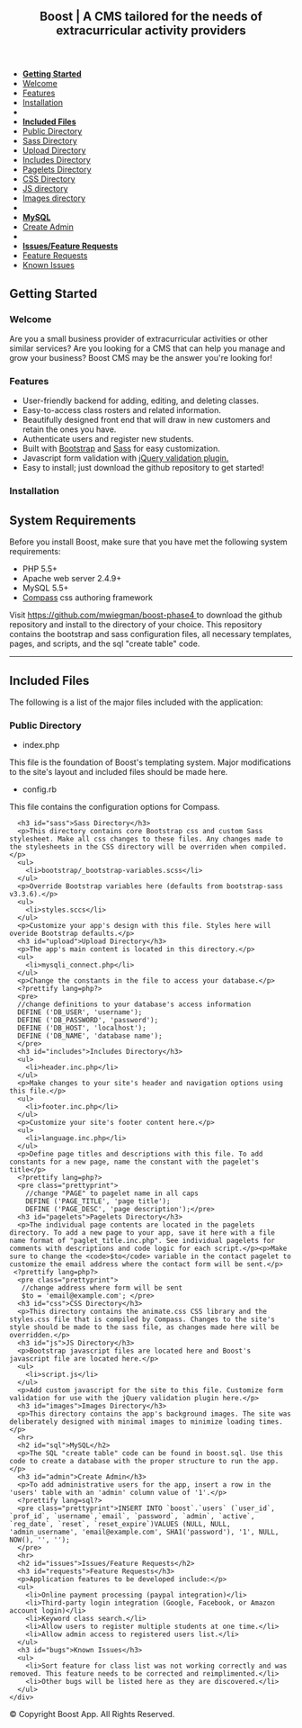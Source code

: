 <html>
<head>
<meta charset="utf-8">
<meta name="description" content="Documentation for class scheduling app for Boost After School Enrichment.">
<meta name="viewport" content="initial-scale=1.0, minimum-scale=1.0, maximum-scale=1.0, user-scalable=no">
<title>Boost App Documentation</title>
<link rel="icon" href="http://student065.webdev.seminolestate.edu/favicon.ico?v=2" type="image/x-icon" />
<link href="http://fonts.googleapis.com/css?family=Raleway:700,300" rel="stylesheet"
        type="text/css">
<link rel="stylesheet" href="css/docstyle.css">
</head>
<body>
<div class="wrapper">
<header>
  <div class="container">
    <h2 class="lone-header">Boost | A CMS tailored for the needs of extracurricular activity providers</h2>
  </div>
</header>
<section>
  <div class="container">
    <ul class="docs-nav">
      <li><strong><a href="#start">Getting Started</a></strong></li>
      <li><a href="#welcome" class="cc-active">Welcome</a></li>
      <li><a href="#features" class="cc-active">Features</a></li>
      <li><a href="#install" class="cc-active">Installation</a></li>      
      <li class="separator"></li>
      <li><strong><a href="#includes">Included Files</a></strong></li>
      <li><a href="#public" class="cc-active">Public Directory</a></li>
      <li><a href="#sass" class="cc-active">Sass Directory</a></li>
      <li><a href="#upload" class="cc-active">Upload Directory</a></li>
      <li><a href="#includes" class="cc-active">Includes Directory</a></li>
      <li><a href="#pagelets" class="cc-active">Pagelets Directory</a></li>
      <li><a href="#css" class="cc-active">CSS Directory</a></li>
      <li><a href="#js" class="cc-active">JS directory</a></li>
      <li><a href="#images" class="cc-active">Images directory</a></li>
      <li class="separator"></li>
      <li><strong><a href="#sql">MySQL</a></strong></li>
      <li><a href="#admin" class="cc-active">Create Admin</a></li>
      <li class="separator"></li>
      <li><strong><a href="#issues">Issues/Feature Requests</a></strong></li>
      <li><a href="#requests" class="cc-active">Feature Requests</a></li>
      <li><a href="#bugs" class="cc-active">Known Issues</a></li>
    </ul>
    <div class="docs-content">
      <h2 id="start"> Getting Started</h2>
      <h3 id="welcome"> Welcome</h3>
      <p>Are you a small business provider of extracurricular activities or other similar services? Are you looking for a CMS that can help you manage and grow your business? Boost CMS may be the answer you're looking for!</p>
      <h3 id="features"> Features</h3>
      <ul>
        <li>User-friendly backend for adding, editing, and deleting classes.</li>
        <li>Easy-to-access class rosters and related information.</li>
        <li>Beautifully designed front end that will draw in new customers and retain the ones you have.</li>
        <li>Authenticate users and register new students.</li>
        <li>Built with <a href="http://getbootstrap.com/">Bootstrap</a> and <a href="http://sass-lang.com/">Sass</a> for easy customization.</li>
        <li>Javascript form validation with <a href="https://jqueryvalidation.org/">jQuery validation plugin.</a></li>
        <li>Easy to install; just download the github repository to get started!</li>        
      </ul>
      <h3 id="install">Installation</h3>
      <h2>System Requirements</h2>
      <p> Before you install Boost, make sure that you have met the following system requirements:</p>
      <ul>
        <li>PHP 5.5+</li>
        <li>Apache web server 2.4.9+</li>
        <li>MySQL 5.5+</li>
        <li><a href="http://compass-style.org/">Compass</a> css authoring framework</li>        
      </ul>
      <p> Visit <a href="https://github.com/mwiegman/boost-phase4">https://github.com/mwiegman/boost-phase4 </a>to download the github repository and install to the directory of your choice. This repository contains the bootstrap and sass configuration files, all necessary templates, pages, and scripts, and the sql "create table" code.</p> 
      <hr>
      <h2 id="includes">Included Files</h2>
      <p> The following is a list of the major files included with the application:</p>
      <h3 id="public">Public Directory</h3>
      <ul>
        <li>index.php</li>
      </ul>     
      <p>This file is the foundation of Boost's templating system. Major modifications to the site's layout and included files should be made here.</p>      
      <ul>
        <li>config.rb</li>
      </ul>
      <p>This file contains the configuration options for Compass.</p>
      
      <h3 id="sass">Sass Directory</h3>
      <p>This directory contains core Bootstrap css and custom Sass stylesheet. Make all css changes to these files. Any changes made to the stylesheets in the CSS directory will be overriden when compiled.</p>
      <ul>
        <li>bootstrap/_bootstrap-variables.scss</li>
      </ul>
      <p>Override Bootstrap variables here (defaults from bootstrap-sass v3.3.6).</p>      
      <ul>
        <li>styles.sccs</li>
      </ul>
      <p>Customize your app's design with this file. Styles here will overide Bootstrap defaults.</p>
      <h3 id="upload">Upload Directory</h3>
      <p>The app's main content is located in this directory.</p>
      <ul>
        <li>mysqli_connect.php</li>
      </ul>
      <p>Change the constants in the file to access your database.</p>
      <?prettify lang=php?>   
      <pre>
      //change definitions to your database's access information
      DEFINE ('DB_USER', 'username');
      DEFINE ('DB_PASSWORD', 'password');
      DEFINE ('DB_HOST', 'localhost');
      DEFINE ('DB_NAME', 'database name');
      </pre>
      <h3 id="includes">Includes Directory</h3>
      <ul>
        <li>header.inc.php</li>
      </ul>
      <p>Make changes to your site's header and navigation options using this file.</p>
      <ul>
        <li>footer.inc.php</li>
      </ul>
      <p>Customize your site's footer content here.</p>
      <ul>
        <li>language.inc.php</li>
      </ul>
      <p>Define page titles and descriptions with this file. To add constants for a new page, name the constant with the pagelet's title</p>
      <?prettify lang=php?>    
      <pre class="prettyprint">
        //change "PAGE" to pagelet name in all caps
        DEFINE ('PAGE_TITLE', 'page title'); 
        DEFINE ('PAGE_DESC', 'page description');</pre> 
      <h3 id="pagelets">Pagelets Directory</h3>
      <p>The individual page contents are located in the pagelets directory. To add a new page to your app, save it here with a file name format of "paglet_title.inc.php". See individual pagelets for comments with descriptions and code logic for each script.</p><p>Make sure to change the <code>$to</code> variable in the contact pagelet to customize the email address where the contact form will be sent.</p>      
     <?prettify lang=php?>    
      <pre class="prettyprint">
       //change address where form will be sent
       $to = 'email@example.com'; </pre> 
      <h3 id="css">CSS Directory</h3>
      <p>This directory contains the animate.css CSS library and the styles.css file that is compiled by Compass. Changes to the site's style should be made to the sass file, as changes made here will be overridden.</p> 
      <h3 id="js">JS Directory</h3>
      <p>Bootstrap javascript files are located here and Boost's javascript file are located here.</p>
      <ul>
        <li>script.js</li>       
      </ul>
      <p>Add custom javascript for the site to this file. Customize form validation for use with the jQuery validation plugin here.</p>
      <h3 id="images">Images Directory</h3>
      <p>This directory contains the app's background images. The site was deliberately designed with minimal images to minimize loading times.</p>
      <hr>
      <h2 id="sql">MySQL</h2>
      <p>The SQL "create table" code can be found in boost.sql. Use this code to create a database with the proper structure to run the app.</p>
      <h3 id="admin">Create Admin</h3>
      <p>To add administrative users for the app, insert a row in the 'users' table with an 'admin' column value of '1'.</p>
      <?prettify lang=sql?>
      <pre class="prettyprint">INSERT INTO `boost`.`users` (`user_id`, `prof_id`, `username`,`email`, `password`, `admin`, `active`, `reg_date`, `reset`, `reset_expire`)VALUES (NULL, NULL, 'admin_username', 'email@example.com', SHA1('password'), '1', NULL, NOW(), '', '');
      </pre>
      <hr>
      <h2 id="issues">Issues/Feature Requests</h2>
      <h3 id="requests">Feature Requests</h3>
      <p>Application features to be developed include:</p>
      <ul>
        <li>Online payment processing (paypal integration)</li>
        <li>Third-party login integration (Google, Facebook, or Amazon account login)</li>
        <li>Keyword class search.</li>
        <li>Allow users to register multiple students at one time.</li>
        <li>Allow admin access to registered users list.</li>
      </ul>
      <h3 id="bugs">Known Issues</h3>
      <ul>
        <li>Sort feature for class list was not working correctly and was removed. This feature needs to be corrected and reimplimented.</li>
        <li>Other bugs will be listed here as they are discovered.</li>
      </ul>
    </div>
  </div>
</section>

<footer>
  <div>
    <p> &copy; Copyright Boost App. All Rights Reserved.</p>
  </div>
</footer>
</div>
<script src="js/jquery.min.js"></script> 
<script src="https://cdn.rawgit.com/google/code-prettify/master/loader/run_prettify.js?skin=desert"></script>
</body>
</html>
